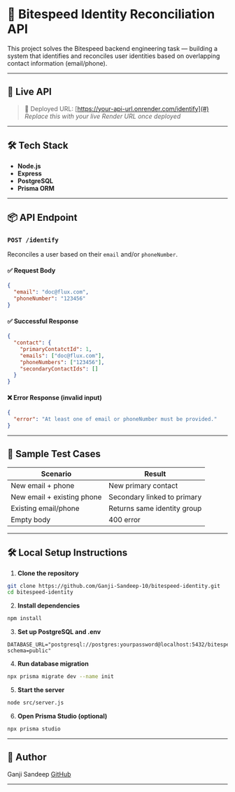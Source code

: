 # 🧠 Bitespeed Identity Reconciliation API

This project solves the Bitespeed backend engineering task — building a system that identifies and reconciles user identities based on overlapping contact information (email/phone).

---

## 🚀 Live API

> 🔗 Deployed URL: [https://your-api-url.onrender.com/identify](#)  
_Replace this with your live Render URL once deployed_

---

## 🛠 Tech Stack

- **Node.js**
- **Express**
- **PostgreSQL**
- **Prisma ORM**

---

## 📦 API Endpoint

### `POST /identify`

Reconciles a user based on their `email` and/or `phoneNumber`.

#### ✅ Request Body
```json
{
  "email": "doc@flux.com",
  "phoneNumber": "123456"
}
````

#### ✅ Successful Response

```json
{
  "contact": {
    "primaryContatctId": 1,
    "emails": ["doc@flux.com"],
    "phoneNumbers": ["123456"],
    "secondaryContactIds": []
  }
}
```

#### ❌ Error Response (invalid input)

```json
{
  "error": "At least one of email or phoneNumber must be provided."
}
```

---

## 🧪 Sample Test Cases

| Scenario                   | Result                      |
| -------------------------- | --------------------------- |
| New email + phone          | New primary contact         |
| New email + existing phone | Secondary linked to primary |
| Existing email/phone       | Returns same identity group |
| Empty body                 | 400 error                   |

---

## 🛠️ Local Setup Instructions

1. **Clone the repository**

```bash
git clone https://github.com/Ganji-Sandeep-10/bitespeed-identity.git
cd bitespeed-identity
```

2. **Install dependencies**

```bash
npm install
```

3. **Set up PostgreSQL and .env**

```env
DATABASE_URL="postgresql://postgres:yourpassword@localhost:5432/bitespeed?schema=public"
```

4. **Run database migration**

```bash
npx prisma migrate dev --name init
```

5. **Start the server**

```bash
node src/server.js
```

6. **Open Prisma Studio (optional)**

```bash
npx prisma studio
```

---
## 🙌 Author

Ganji Sandeep
[GitHub](https://github.com/Ganji-Sandeep-10)

---
